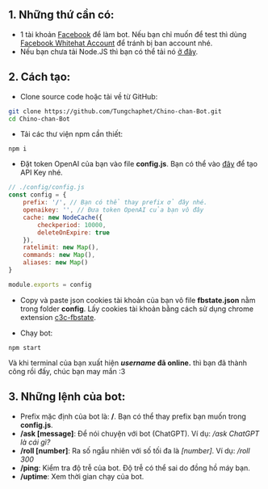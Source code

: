 ## 1. Những thứ cần có:
- 1 tài khoản [Facebook](https://www.facebook.com/) để làm bot. Nếu bạn chỉ muốn để test thì dùng [Facebook Whitehat Account](https://www.facebook.com/whitehat/accounts/) để tránh bị ban account nhé.
- Nếu bạn chưa tải Node.JS thì bạn có thể tải nó [ở đây](https://www.nodejs.org/).
## 2. Cách tạo:

- Clone source code hoặc tải về từ GitHub:
```sh
git clone https://github.com/Tungchaphet/Chino-chan-Bot.git
cd Chino-chan-Bot
```
- Tải các thư viện npm cần thiết:
```
npm i
```
- Đặt token OpenAI của bạn vào file **config.js**. Bạn có thể vào [đây](https://platform.openai.com/account/api-keys) để tạo API Key nhé.
```js
// ./config/config.js
const config = {
    prefix: '/', // Bạn có thể thay prefix ở đây nhé.
    openaikey: '', // Đưa token OpenAI của bạn vô đây
    cache: new NodeCache({
        checkperiod: 10000,
        deleteOnExpire: true
    }),
    ratelimit: new Map(),
    commands: new Map(),
    aliases: new Map()
}

module.exports = config
```
- Copy và paste json cookies tài khoản của bạn vô file **fbstate.json** nằm trong folder **config**. Lấy cookies tài khoản bằng cách sử dụng chrome extension [c3c-fbstate](https://github.com/c3cbot/c3c-fbstate).

- Chạy bot:
```
npm start
```

Và khi terminal của bạn xuất hiện ***username* đã online.** thì bạn đã thành công rồi đấy, chúc bạn may mắn :3

## 3. Những lệnh của bot:
- Prefix mặc định của bot là: **/**. Bạn có thể thay prefix bạn muốn trong **config.js**.
- **/ask [message]**: Để nói chuyện với bot (ChatGPT). Ví dụ: */ask ChatGPT là cái gì?*
- **/roll [number]**: Ra số ngẫu nhiên với số tối đa là *[number]*. Ví dụ: */roll 300*
- **/ping**: Kiểm tra độ trễ của bot. Độ trễ có thể sai do đồng hồ máy bạn.
- **/uptime**: Xem thời gian chạy của bot.
